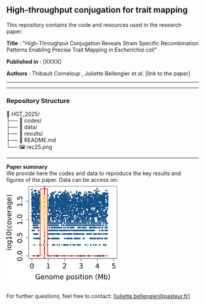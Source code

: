 ## High-throughput conjugation for trait mapping

This repository contains the code and resources used in the research paper:

**Title** : "High-Throughput Conjugation Reveals Strain Specific Recombination Patterns Enabling Precise Trait Mapping in *Escherichia coli*"

**Published in** : [XXXX]

**Authors** : Thibault Corneloup , Juliette Bellengier et *al*. [link to the paper]  

___
___

### **Repository Structure**  
📂 HGT_2025/  
├── 📂 codes/  
├── 📂 data/  
├── 📂 results/  
├── 📄 README.md  
└── 🖼️ rec25.png  
___

**Paper summary**  
We provide here the codes and data to reproduce the key results and figures of the paper.
Data can be access on: 
<img src="rec25.jpg" alt="figure" width="300" />


For further questions, feel free to contact: [juliette.bellengier@pasteur.fr]

